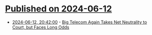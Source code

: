 # [Published on 2024-06-12](index.md)

* [2024-06-12, 20:42:00](https://soylentnews.org/article.pl?sid=24/06/11/152232&from=rss) - [Big Telecom Again Takes Net Neutrality to Court, but Faces Long Odds](https://soylentnews.org/article.pl?sid=24/06/11/152232&from=rss)
